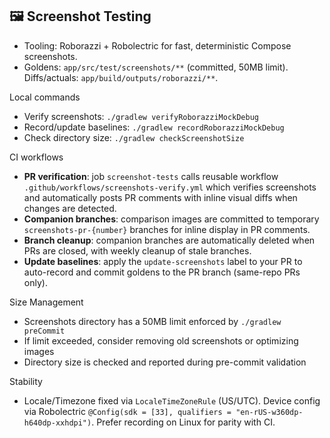 ## 🖼️ Screenshot Testing

- Tooling: Roborazzi + Robolectric for fast, deterministic Compose screenshots.
- Goldens: `app/src/test/screenshots/**` (committed, 50MB limit). Diffs/actuals: `app/build/outputs/roborazzi/**`.

Local commands
- Verify screenshots: `./gradlew verifyRoborazziMockDebug`
- Record/update baselines: `./gradlew recordRoborazziMockDebug`
- Check directory size: `./gradlew checkScreenshotSize`

CI workflows
- **PR verification**: job `screenshot-tests` calls reusable workflow `.github/workflows/screenshots-verify.yml` which verifies screenshots and automatically posts PR comments with inline visual diffs when changes are detected.
- **Companion branches**: comparison images are committed to temporary `screenshots-pr-{number}` branches for inline display in PR comments.
- **Branch cleanup**: companion branches are automatically deleted when PRs are closed, with weekly cleanup of stale branches.
- **Update baselines**: apply the `update-screenshots` label to your PR to auto-record and commit goldens to the PR branch (same-repo PRs only).

Size Management
- Screenshots directory has a 50MB limit enforced by `./gradlew preCommit`
- If limit exceeded, consider removing old screenshots or optimizing images
- Directory size is checked and reported during pre-commit validation

Stability
- Locale/Timezone fixed via `LocaleTimeZoneRule` (US/UTC). Device config via Robolectric `@Config(sdk = [33], qualifiers = "en-rUS-w360dp-h640dp-xxhdpi")`. Prefer recording on Linux for parity with CI.
